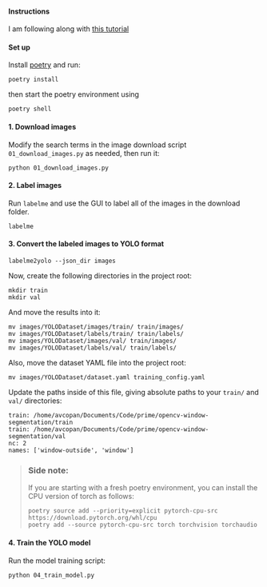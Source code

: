 #### Instructions

I am following along with [this tutorial](https://youtu.be/DMRlOWfRBKU?si=H3yu7fKlFmoUorzu)

#### Set up

Install [poetry](https://python-poetry.org/docs/basic-usage/) and run:
```
poetry install
```
then start the poetry environment using
```
poetry shell
```

#### 1. Download images

Modify the search terms in the image download script `01_download_images.py` as
needed, then run it:
```
python 01_download_images.py
```

#### 2. Label images

Run `labelme` and use the GUI to label all of the images in the download folder.
```
labelme
```

#### 3. Convert the labeled images to YOLO format

```
labelme2yolo --json_dir images
```
Now, create the following directories in the project root:
```
mkdir train
mkdir val
```
And move the results into it:
```
mv images/YOLODataset/images/train/ train/images/
mv images/YOLODataset/labels/train/ train/labels/
mv images/YOLODataset/images/val/ train/images/
mv images/YOLODataset/labels/val/ train/labels/
```
Also, move the dataset YAML file into the project root:
```
mv images/YOLODataset/dataset.yaml training_config.yaml
```
Update the paths inside of this file, giving absolute paths to your `train/` and `val/` directories:
```
train: /home/avcopan/Documents/Code/prime/opencv-window-segmentation/train
train: /home/avcopan/Documents/Code/prime/opencv-window-segmentation/val
nc: 2
names: ['window-outside', 'window']
```

> ### Side note:
> 
> If you are starting with a fresh poetry environment, you can install the CPU version of torch as follows:
> ```
> poetry source add --priority=explicit pytorch-cpu-src https://download.pytorch.org/whl/cpu
> poetry add --source pytorch-cpu-src torch torchvision torchaudio
> ```

#### 4. Train the YOLO model

Run the model training script:
```
python 04_train_model.py
```


